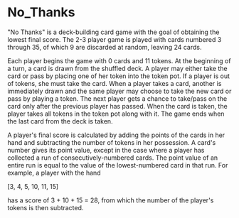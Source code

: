 # No_Thanks

"No Thanks" is a deck-building card game with the goal of obtaining the lowest final score. The 2-3 player game is played with cards numbered 3 through 35, of which 9 are discarded at random, leaving 24 cards. 

Each player begins the game with 0 cards and 11 tokens. At the beginning of a turn, a card is drawn from the shuffled deck. A player may either take the card or pass by placing one of her token into the token pot. If a player is out of tokens, she must take the card. When a player takes a card, another is immediately drawn and the same player may choose to take the new card or pass by playing a token. The next player gets a chance to take/pass on the card only after the previous player has passed. When the card is taken, the player takes all tokens in the token pot along with it. The game ends when the last card from the deck is taken.

A player's final score is calculated by adding the points of the cards in her hand and subtracting the number of tokens in her possession. A card's number gives its point value, except in the case where a player has collected a run of consecutively-numbered cards. The point value of an entire run is equal to the value of the lowest-numbered card in that run. For example, a player with the hand

[3, 4, 5, 10, 11, 15]

has a score of 3 + 10 + 15 = 28, from which the number of the player's tokens is then subtracted.

